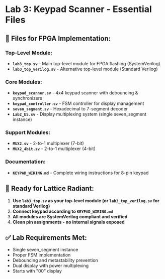 # Lab 3: Keypad Scanner - Essential Files

## 🎯 **Files for FPGA Implementation:**

### **Top-Level Module:**
- **`lab3_top.sv`** - Main top-level module for FPGA flashing (SystemVerilog)
- **`lab3_top_verilog.sv`** - Alternative top-level module (Standard Verilog)

### **Core Modules:**
- **`keypad_scanner.sv`** - 4x4 keypad scanner with debouncing & synchronizers
- **`keypad_controller.sv`** - FSM controller for display management
- **`seven_segment.sv`** - Hexadecimal to 7-segment decoder
- **`Lab2_ES.sv`** - Display multiplexing system (single seven_segment instance)

### **Support Modules:**
- **`MUX2.sv`** - 2-to-1 multiplexer (7-bit)
- **`MUX2_4bit.sv`** - 2-to-1 multiplexer (4-bit)

### **Documentation:**
- **`KEYPAD_WIRING.md`** - Complete wiring instructions for 8-pin keypad

## 🚀 **Ready for Lattice Radiant:**

1. **Use `lab3_top.sv` as your top-level module (or `lab3_top_verilog.sv` for standard Verilog)**
2. **Connect keypad according to `KEYPAD_WIRING.md`**
3. **All modules are SystemVerilog compliant and verified**
4. **Clean pin assignments - no internal signals exposed**

## ✅ **Lab Requirements Met:**
- Single seven_segment instance
- Proper FSM implementation
- Debouncing and metastability prevention
- Dual display with power multiplexing
- Starts with "00" display
